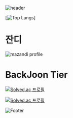 ![header](https://capsule-render.vercel.app/api?type=rect&color=auto&height=200&section=header&text=JAVA%20STUDY&fontSize=50&animation=twinkling)

[![Top Langs](https://github-readme-stats.vercel.app/api/top-langs/?username=bansongs&langs_count=8)]


# 잔디
<!-- BackJoon Tier -->
![mazandi profile](http://mazandi.herokuapp.com/api?handle=bansongs&theme=warm)


# BackJoon Tier
<!-- BOX -->
[![Solved.ac
프로필](http://mazassumnida.wtf/api/v2/generate_badge?boj=bansongs)](https://solved.ac/bansongs)

<!-- MINI -->
[![Solved.ac
프로필](http://mazassumnida.wtf/api/mini/generate_badge?boj=bansongs)](https://solved.ac/bansongs)

![Footer](https://capsule-render.vercel.app/api?type=waving&color=auto&height=200&section=footer)
